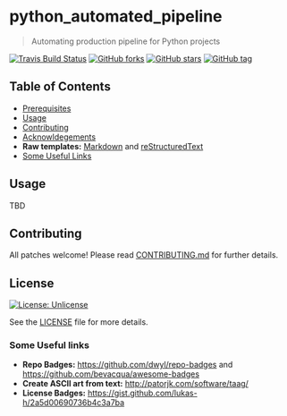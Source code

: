 # python_automated_pipeline
> Automating production pipeline for Python projects

[![Travis Build Status](https://travis-ci.org/{ORG-or-USERNAME}/{REPO-NAME}.png?branch=master)](https://travis-ci.org/{ORG-or-USERNAME}/{REPO-NAME}) [![GitHub forks](https://img.shields.io/github/forks/satwikkansal/python_automated_pipeline.svg?style=social&label=Fork)](https://github.com/satwikkansal/python_automated_pipeline) [![GitHub stars](https://img.shields.io/github/stars/satwikkansal/python_automated_pipeline.svg?style=social&label=Star)](https://github.com/python_automated_pipeline) [![GitHub tag](https://img.shields.io/github/tag/satwikkansal/python_automated_pipeline.svg)](https://github.com/satwikkansal/python_automated_pipeline)

## Table of Contents

- [Prerequisites](#prerequisites)
- [Usage](#usage)
- [Contributing](#contributing)
- [Acknowldegements](#acknowledgements)
- **Raw templates:** [Markdown](#markdown) and [reStructuredText](#restructuredtext)
- [Some Useful Links](#some-useful-links)


## Usage

TBD

## Contributing

All patches welcome! Please read [CONTRIBUTING.md](https://github.com/satwikkansal/python_automated_pipeline/blob/master/CONTRIBUTING.md) for further details.

## License

[![License: Unlicense](https://img.shields.io/badge/license-Unlicense-blue.svg)](http://unlicense.org/)

See the [LICENSE](https://github.com/satwikkansal/python_automated_pipeline/blob/master/LICENSE) file for more details.



### Some Useful links

- **Repo Badges:** https://github.com/dwyl/repo-badges and https://github.com/bevacqua/awesome-badges
- **Create ASCII art from text:** http://patorjk.com/software/taag/
- **License Badges:** https://gist.github.com/lukas-h/2a5d00690736b4c3a7ba
